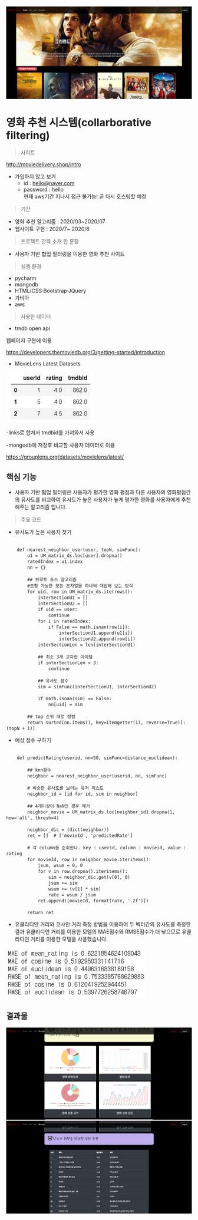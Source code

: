 ![main_page](/static/main_page.PNG)

# 영화 추천 시스템(collarborative filtering)
> 사이트

http://moviedelivery.shop/intro
- 가입하지 않고 보기
    - id : hello@naver.com
    - password : hello
  <br>현재 aws기간 지나서 접근 불가능! 곧 다시 호스팅할 예정
> 기간
- 영화 추천 알고리즘 : 2020/03~2020/07
- 웹사이트 구현 : 2020/7~ 2020/8

> 프로젝트 간략 소개 한 문장 
- 사용자 기반 협업 필터링을 이용한 영화 추천 사이트

> 실행 환경
- pycharm
- mongodb
- HTML/CSS·Bootstrap·JQuery
- 가비아
- aws

> 사용한 데이터
- tmdb open api

웹페이지 구현에 이용

https://developers.themoviedb.org/3/getting-started/introduction

- MovieLens Latest Datasets

![use_data_sample](/static/use_data_sample.PNG)

-links로 합쳐서 tmdbid를 가져와서 사용

-mongodb에 저장후 비교할 사용자 데이터로 이용
    
https://grouplens.org/datasets/movielens/latest/

## 핵심 기능
- 사용자 기반 협업 필터링은 사용자가 평가한 영화 평점과 다른 사용자의 영화평점간의 유사도를 비교하여 유사도가 높은 사용자가 높게 평가한 영화를 사용자에게 추천해주는 알고리즘 입니다.

> 주요 코드
- 유사도가 높은 사용자 찾기
<pre><code>
    def nearest_neighbor_user(user, topN, simFunc):
        u1 = UM_matrix_ds.loc[user].dropna()
        ratedIndex = u1.index
        nn = {}

        ## 브루트 포스 알고리즘
        #조합 가능한 모든 문자열을 하나씩 대입해 보는 방식
        for uid, row in UM_matrix_ds.iterrows():
            interSectionU1 = []
            interSectionU2 = []
            if uid == user:
                continue
            for i in ratedIndex:
                if False == math.isnan(row[i]):
                    interSectionU1.append(u1[i])
                    interSectionU2.append(row[i])
            interSectionLen = len(interSectionU1)

            ## 최소 3개 교차한 아이템
            if interSectionLen < 3:
                continue

            ## 유사도 함수
            sim = simFunc(interSectionU1, interSectionU2)

            if math.isnan(sim) == False:
                nn[uid] = sim

        ## top 순위 대로 정렬
        return sorted(nn.items(), key=itemgetter(1), reverse=True)[:(topN + 1)]
</code></pre>
- 예상 점수 구하기
<pre><code>
    def predictRating(userid, nn=50, simFunc=distance_euclidean):

        ## knn함수
        neighbor = nearest_neighbor_user(userid, nn, simFunc)

        # 비슷한 유사도를 보이는 유저 리스트
        neighbor_id = [id for id, sim in neighbor]

        ## 4개이상이 NaN인 경우 제거
        neighbor_movie = UM_matrix_ds.loc[neighbor_id].dropna(1, how='all', thresh=4)

        neighbor_dic = (dict(neighbor))
        ret = []  # ['movieId', 'predictedRate']

        # 각 column을 순회한다. key : userid, column : movieid, value : rating
        for movieId, row in neighbor_movie.iteritems():
            jsum, wsum = 0, 0
            for v in row.dropna().iteritems():
                sim = neighbor_dic.get(v[0], 0)
                jsum += sim
                wsum += (v[1] * sim)
                rate = wsum / jsum
            ret.append([movieId, format(rate, '.2f')])

        return ret
</code></pre>
- 유클리디안 거리와 코사인 거리 측정 방법을 이용하여 두 벡터간의 유사도를 측정한 결과 유클리디언 거리를 이용한 모델의 MAE점수와 RMSE점수가 더 낮으므로 유클리디언 거리를 이용한 모델을 사용했습니다.

![use_data_sample](/static/평가.jpg)

## 결과물
![use_data_sample](/static/my_page1.PNG)
![use_data_sample](/static/my_page2.PNG)